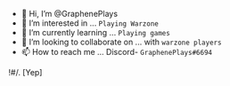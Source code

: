 - 👋 Hi, I’m @GraphenePlays
- 👀 I’m interested in ... ```Playing Warzone```
- 🌱 I’m currently learning ... ```Playing games```
- 💞️ I’m looking to collaborate on ... with ```warzone players```
- 📫 How to reach me ... Discord- ```GraphenePlays#6694```

<!---
GraphenePlays/GraphenePlays is a ✨ special ✨ repository because its `README.md` (this file) appears on your GitHub profile.
You can click the Preview link to take a look at your changes.
--->
!#/.
[Yep]
